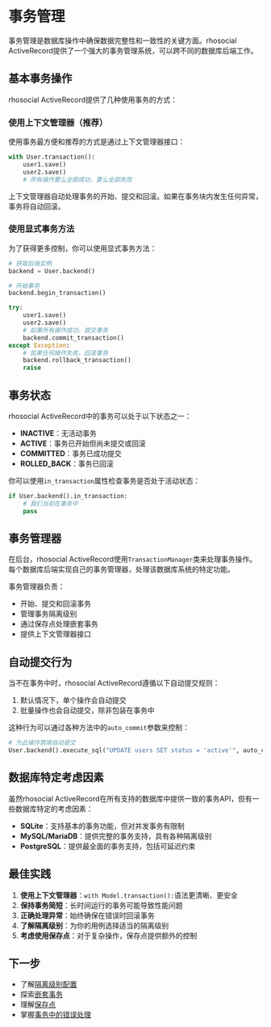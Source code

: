 # 事务管理

事务管理是数据库操作中确保数据完整性和一致性的关键方面。rhosocial ActiveRecord提供了一个强大的事务管理系统，可以跨不同的数据库后端工作。

## 基本事务操作

rhosocial ActiveRecord提供了几种使用事务的方式：

### 使用上下文管理器（推荐）

使用事务最方便和推荐的方式是通过上下文管理器接口：

```python
with User.transaction():
    user1.save()
    user2.save()
    # 所有操作要么全部成功，要么全部失败
```

上下文管理器自动处理事务的开始、提交和回滚。如果在事务块内发生任何异常，事务将自动回滚。

### 使用显式事务方法

为了获得更多控制，你可以使用显式事务方法：

```python
# 获取后端实例
backend = User.backend()

# 开始事务
backend.begin_transaction()

try:
    user1.save()
    user2.save()
    # 如果所有操作成功，提交事务
    backend.commit_transaction()
except Exception:
    # 如果任何操作失败，回滚事务
    backend.rollback_transaction()
    raise
```

## 事务状态

rhosocial ActiveRecord中的事务可以处于以下状态之一：

- **INACTIVE**：无活动事务
- **ACTIVE**：事务已开始但尚未提交或回滚
- **COMMITTED**：事务已成功提交
- **ROLLED_BACK**：事务已回滚

你可以使用`in_transaction`属性检查事务是否处于活动状态：

```python
if User.backend().in_transaction:
    # 我们当前在事务中
    pass
```

## 事务管理器

在后台，rhosocial ActiveRecord使用`TransactionManager`类来处理事务操作。每个数据库后端实现自己的事务管理器，处理该数据库系统的特定功能。

事务管理器负责：

- 开始、提交和回滚事务
- 管理事务隔离级别
- 通过保存点处理嵌套事务
- 提供上下文管理器接口

## 自动提交行为

当不在事务中时，rhosocial ActiveRecord遵循以下自动提交规则：

1. 默认情况下，单个操作会自动提交
2. 批量操作也会自动提交，除非包装在事务中

这种行为可以通过各种方法中的`auto_commit`参数来控制：

```python
# 为此操作禁用自动提交
User.backend().execute_sql("UPDATE users SET status = 'active'", auto_commit=False)
```

## 数据库特定考虑因素

虽然rhosocial ActiveRecord在所有支持的数据库中提供一致的事务API，但有一些数据库特定的考虑因素：

- **SQLite**：支持基本的事务功能，但对并发事务有限制
- **MySQL/MariaDB**：提供完整的事务支持，具有各种隔离级别
- **PostgreSQL**：提供最全面的事务支持，包括可延迟约束

## 最佳实践

1. **使用上下文管理器**：`with Model.transaction():`语法更清晰、更安全
2. **保持事务简短**：长时间运行的事务可能导致性能问题
3. **正确处理异常**：始终确保在错误时回滚事务
4. **了解隔离级别**：为你的用例选择适当的隔离级别
5. **考虑使用保存点**：对于复杂操作，保存点提供额外的控制

## 下一步

- 了解[隔离级别配置](isolation_level_configuration.md)
- 探索[嵌套事务](nested_transactions.md)
- 理解[保存点](savepoints.md)
- 掌握[事务中的错误处理](error_handling_in_transactions.md)